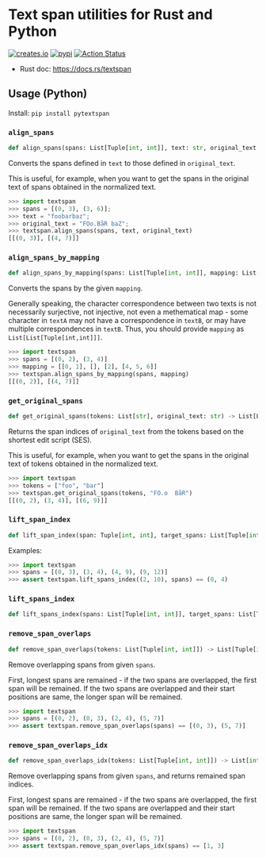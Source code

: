 # Text span utilities for Rust and Python

[![creates.io](https://img.shields.io/crates/v/textspan.svg)](https://crates.io/crates/textspan)
[![pypi](https://img.shields.io/pypi/v/pytextspan.svg)](https://pypi.org/project/pytextspan/)
[![Action Status](https://github.com/tamuhey/textspan/workflows/Test%20and%20Deploy/badge.svg)](https://github.com/tamuhey/textspan/actions)

- Rust doc: https://docs.rs/textspan


## Usage (Python)

Install: `pip install pytextspan`

### `align_spans`

```python
def align_spans(spans: List[Tuple[int, int]], text: str, original_text: str) -> List[List[Tuple[int, int]]]: ...
```

Converts the spans defined in `text` to those defined in `original_text`.

This is useful, for example, when you want to get the spans in the
original text of spans obtained in the normalized text.

```python
>>> import textspan
>>> spans = [(0, 3), (3, 6)];
>>> text = "foobarbaz";
>>> original_text = "FOo.BåR baZ";
>>> textspan.align_spans(spans, text, original_text)
[[(0, 3)], [(4, 7)]]
```

### `align_spans_by_mapping`

```python
def align_spans_by_mapping(spans: List[Tuple[int, int]], mapping: List[List[int]]) -> List[List[Tuple[int, int]]]: ...
```

Converts the spans by the given `mapping`.

Generally speaking, the character correspondence between two texts is not
necessarily surjective, not injective, not even a methematical map -
some character in `textA` may not have a correspondence in `textB`,
or may have multiple correspondences in `textB`. Thus, you should
provide `mapping` as `List[List[Tuple[int,int]]]`.

```python
>>> import textspan
>>> spans = [(0, 2), (3, 4)]
>>> mapping = [[0, 1], [], [2], [4, 5, 6]]
>>> textspan.align_spans_by_mapping(spans, mapping)
[[(0, 2)], [(4, 7)]]
```

### `get_original_spans`

```python
def get_original_spans(tokens: List[str], original_text: str) -> List[List[Tuple[int, int]]]: ...
```

Returns the span indices of `original_text` from the tokens based on the shortest edit script (SES).

This is useful, for example, when you want to get the spans in the
original text of tokens obtained in the normalized text.

```python
>>> import textspan
>>> tokens = ["foo", "bar"]
>>> textspan.get_original_spans(tokens, "FO.o  BåR")
[[(0, 2), (3, 4)], [(6, 9)]]
```

### `lift_span_index`

```python
def lift_span_index(span: Tuple[int, int], target_spans: List[Tuple[int, int]]) -> Tuple[Tuple[int, bool], Tuple[int, bool]]: ...
```

Examples:

```python
>>> import textspan
>>> spans = [(0, 3), (3, 4), (4, 9), (9, 12)]
>>> assert textspan.lift_spans_index((2, 10), spans) == (0, 4)
```

### `lift_spans_index`

```python
def lift_spans_index(spans: List[Tuple[int, int]], target_spans: List[Tuple[int, int]]) -> List[Tuple[Tuple[int, bool], Tuple[int, bool]]]: ...
```

### `remove_span_overlaps`

```python
def remove_span_overlaps(tokens: List[Tuple[int, int]]) -> List[Tuple[int, int]]: ...
```

Remove overlapping spans from given `spans`.

First, longest spans are remained - if the two spans are overlapped, the
first span will be remained. If the two spans are overlapped and their start
positions are same, the longer span will be remained.

```python
>>> import textspan
>>> spans = [(0, 2), (0, 3), (2, 4), (5, 7)]
>>> assert textspan.remove_span_overlaps(spans) == [(0, 3), (5, 7)]
```

### `remove_span_overlaps_idx`

```python
def remove_span_overlaps_idx(tokens: List[Tuple[int, int]]) -> List[int]: ...
```

Remove overlapping spans from given `spans`, and returns remained span indices.

First, longest spans are remained - if the two spans are overlapped, the
first span will be remained. If the two spans are overlapped and their start
positions are same, the longer span will be remained.

```python
>>> import textspan
>>> spans = [(0, 2), (0, 3), (2, 4), (5, 7)]
>>> assert textspan.remove_span_overlaps_idx(spans) == [1, 3]
```


